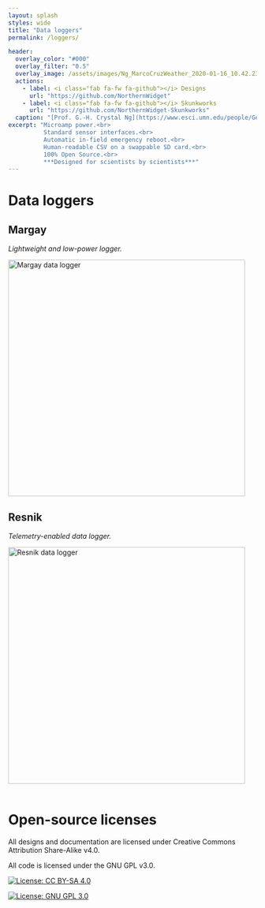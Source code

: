 ```yaml
---
layout: splash
styles: wide
title: "Data loggers"
permalink: /loggers/

header:
  overlay_color: "#000"
  overlay_filter: "0.5"
  overlay_image: /assets/images/Ng_MarcoCruzWeather_2020-01-16_10.42.23_modified.jpg
  actions:
    - label: <i class="fab fa-fw fa-github"></i> Designs
      url: "https://github.com/NorthernWidget"
    - label: <i class="fab fa-fw fa-github"></i> Skunkworks
      url: "https://github.com/NorthernWidget-Skunkworks"
  caption: "[Prof. G.-H. Crystal Ng](https://www.esci.umn.edu/people/Gene-Hua-Crystal-Ng) adjusting a hose clamp used as a emergency field cinch for a data logger box. *Photo: A. Wickert.*"
excerpt: "Microamp power.<br>
          Standard sensor interfaces.<br>
          Automatic in-field emergency reboot.<br>
          Human-readable CSV on a swappable SD card.<br>
          100% Open Source.<br>
          ***Designed for scientists by scientists***"
---
```


# Data loggers

## Margay

*Lightweight and low-power logger.*
[<i class="fab fa-fw fa-github"></i>](https://github.com/NorthernWidget-Skunkworks/Project-Margay)

<img src="https://raw.githubusercontent.com/NorthernWidget-Skunkworks/Project-Margay/master/Documentation/images/MargayAndyHand_cropped_2020-02-16_19.22.39.png" alt="Margay data logger" width="480"/>


## Resnik

*Telemetry-enabled data logger.*
[<i class="fab fa-fw fa-github"></i>](https://github.com/NorthernWidget-Skunkworks/Project-Resnik)

<img src="https://raw.githubusercontent.com/NorthernWidget-Skunkworks/Project-Resnik/master/Documentation/images/Resnik_v040_FullyLoaded_perspective_20200428.png" alt="Resnik data logger" width="480"/>
<br/>
<br/>


# Open-source licenses

All designs and documentation are licensed under Creative Commons Attribution Share-Alike v4.0.

All code is licensed under the GNU GPL v3.0.

[![License: CC BY-SA 4.0](https://licensebuttons.net/l/by-sa/4.0/80x15.png)](https://creativecommons.org/licenses/by-sa/4.0/)

[![License: GNU GPL 3.0](https://www.gnu.org/graphics/gplv3-or-later-sm.png)](https://www.gnu.org/licenses/gpl-3.0.en.html)
